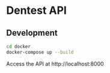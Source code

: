 # Dentest API

## Development

```bash
cd docker
docker-compose up --build
```

Access the API at http://localhost:8000
